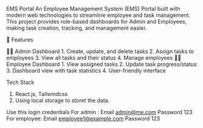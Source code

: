 EMS Portal
An Employee Management System (EMS) Portal built with modern web technologies to streamline employee and task management.
This project provides role-based dashboards for Admin and Employees, making task creation, tracking, and management easier.

🚀 Features

👩‍💼 Admin Dashboard
    1. Create, update, and delete tasks
    2. Assign tasks to employees
    3. View all tasks and their status
    4. Manage employees
👨‍💻 Employee Dashboard
    1. View assigned tasks
    2. Update task progress/status
    3. Dashboard view with task statistics
    4. User-friendly interface

  Tech Stack
  1. React.js, Tailwindcss
  2. Using local storage to storet the data.

Use this login credentials
For admin : Email admin@me.com
            Password 123
For employee: Email employee1@example.com
              Password 123

